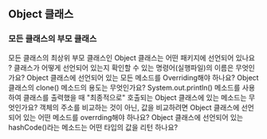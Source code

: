 ## Object 클래스
### 모든 클래스의 부모 클래스


모든 클래스의 최상위 부모 클래스인 Object 클래스는 어떤 패키지에 선언되어 있나요 ?
클래스가 어떻게 선언되어 있는지 확인할 수 있는 명령어(실행파일)의 이름은 무엇인가요?
Object 클래스에 선언되어 있는 모든 메소드를 Overriding해야 하나요?
Object 클래스의 clone() 메소드의 용도는 무엇인가요?
System.out.println() 메소드를 사용하여 클래스를 출력했을 때 "최종적으로" 호출되는 Object 클래스에 있는 메소드는 무엇인가요?
객체의 주소를 비교하는 것이 아닌, 값을 비교하려면 Object 클래스에 선언되어 있는 어떤 메소드를 overrding해야 하나요?
Object 클래스에 선언되어 있는 hashCode()라는 메소드는 어떤 타입의 값을 리턴 하나요?
